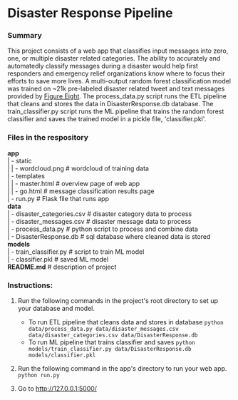 # Disaster Response Pipeline

### Summary
This project consists of a web app that classifies input messages into zero, one, or multiple disaster related categories. The ability to accurately and automatedly classify messages during a disaster would help first responders and emergency relief organizations know where to focus their efforts to save more lives. A multi-output random forest classification model was trained on ~21k pre-labeled disaster related tweet and text messages provided by [Figure Eight](https://appen.com/). The process_data.py script runs the ETL pipeline that cleans and stores the data in DisasterResponse.db database. The train_classifier.py script runs the ML pipeline that trains the random forest classifier and saves the trained model in a pickle file, 'classifier.pkl'. 

### Files in the respository
**app** \
| - static \
| | - wordcloud.png # wordcloud of training data \
| - templates \
| | - master.html # overview page of web app \
| | - go.html # message classification results page \
| - run.py # Flask file that runs app \
**data** \
| - disaster_categories.csv # disaster category data to process \
| - disaster_messages.csv # disaster message data to process \
| - process_data.py # python script to process and combine data \
| - DisasterResponse.db # sql database where cleaned data is stored \
**models** \
| - train_classifier.py # script to train ML model \
| - classifier.pkl # saved ML model \
**README.md** # description of project

### Instructions:
1. Run the following commands in the project's root directory to set up your database and model.

    - To run ETL pipeline that cleans data and stores in database
        `python data/process_data.py data/disaster_messages.csv data/disaster_categories.csv data/DisasterResponse.db`
    - To run ML pipeline that trains classifier and saves
        `python models/train_classifier.py data/DisasterResponse.db models/classifier.pkl`

2. Run the following command in the app's directory to run your web app.
    `python run.py`

3. Go to http://127.0.0.1:5000/
